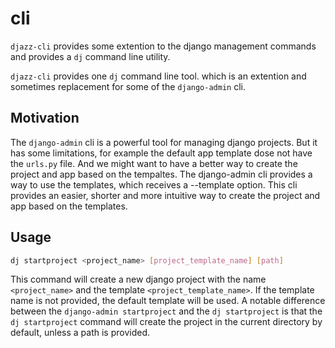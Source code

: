 # cli
`djazz-cli` provides some extention to the django management commands and provides a `dj` command line utility.


`djazz-cli` provides one `dj` command line tool. which is an extention and sometimes replacement for some of the `django-admin` cli. 

## Motivation 

The `django-admin` cli is a powerful tool for managing django projects. But it has some limitations, for example the default app template dose not have the `urls.py` file. And we might want to have a better way to create the project and app based on the tempaltes. The django-admin cli provides a way to use the templates, which receives a --template option. This cli provides an easier, shorter and more intuitive way to create the project and app based on the templates. 

## Usage 

```bash
dj startproject <project_name> [project_template_name] [path]
```

This command will create a new django project with the name `<project_name>` and the template `<project_template_name>`. If the template name is not provided, the default template will be used. 
A notable difference between the `django-admin startproject` and the `dj startproject` is that the `dj startproject` command will create the project in the current directory by default, unless a path is provided. 


